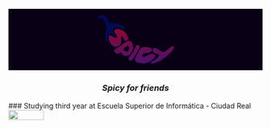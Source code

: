 ![SpicyBanner](SpicyBanner.png)
 <h3 align = "middle"><i> Spicy for friends </i></h3>
 ### Studying third year at Escuela Superior de Informática - Ciudad Real <img src="https://esi.uclm.es/files/pictures/285/content_Logo_ESI_fondo_negro.jpg" width="70" height="20" />
